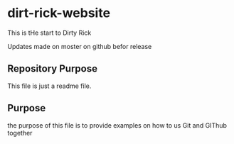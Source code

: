 # dirt-rick-website

This is tHe start to Dirty Rick

Updates made on moster on github befor release

## Repository Purpose

This file is just a readme file.

## Purpose

the purpose of this file is to provide examples
on how to us Git and GIThub together